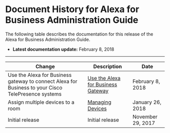 # Document History for Alexa for Business Administration Guide<a name="doc-history"></a>

The following table describes the documentation for this release of the Alexa for Business Administration Guide\.

+ **Latest documentation update:** February 8, 2018


****  

| Change | Description | Date | 
| --- | --- | --- | 
|  Use the Alexa for Business gateway to connect Alexa for Business to your Cisco TelePresence systems | [Use the Alexa for Business Gateway](a4b-gateway.md) | February 8, 2018 | 
| Assign multiple devices to a room | [Managing Devices](manage-devices.md) | January 26, 2018 | 
| Initial release | Initial release | November 29, 2017 | 